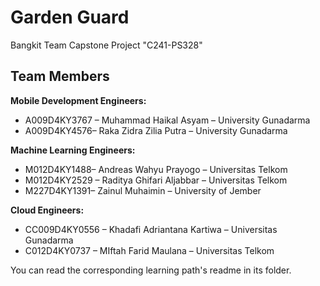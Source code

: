 # Garden Guard

Bangkit Team Capstone Project
"C241-PS328"

## Team Members
**Mobile Development Engineers:**  
- A009D4KY3767 – Muhammad Haikal Asyam – University Gunadarma
- A009D4KY4576– Raka Zidra Zilia Putra – University Gunadarma

**Machine Learning Engineers:**  
- M012D4KY1488– Andreas Wahyu Prayogo – Universitas Telkom
- M012D4KY2529 – Raditya Ghifari Aljabbar – Universitas Telkom
- M227D4KY1391– Zainul Muhaimin – University of Jember

**Cloud Engineers:**  
- CC009D4KY0556 – Khadafi Adriantana Kartiwa – Universitas Gunadarma
- C012D4KY0737 – MIftah Farid Maulana – Universitas Telkom

You can read the corresponding learning path's readme in its folder. 
